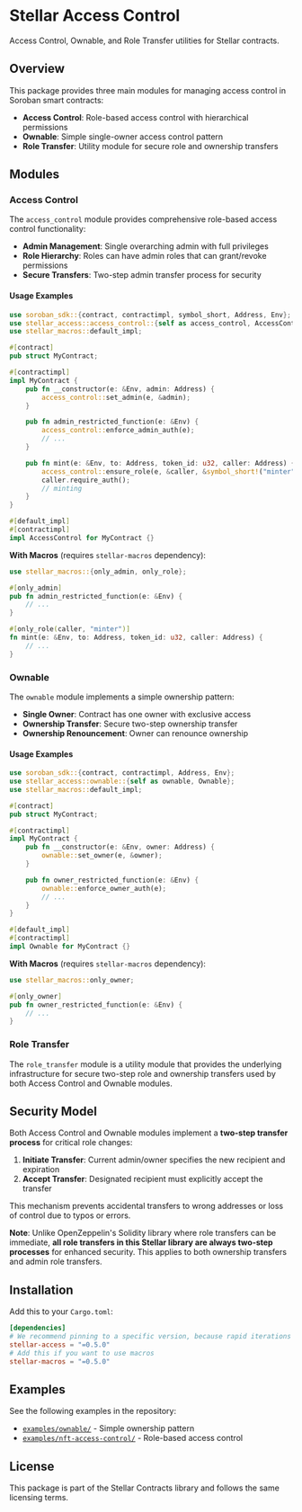 # Stellar Access Control

Access Control, Ownable, and Role Transfer utilities for Stellar contracts.

## Overview

This package provides three main modules for managing access control in Soroban smart contracts:

- **Access Control**: Role-based access control with hierarchical permissions
- **Ownable**: Simple single-owner access control pattern
- **Role Transfer**: Utility module for secure role and ownership transfers

## Modules

### Access Control

The `access_control` module provides comprehensive role-based access control functionality:

- **Admin Management**: Single overarching admin with full privileges
- **Role Hierarchy**: Roles can have admin roles that can grant/revoke permissions
- **Secure Transfers**: Two-step admin transfer process for security

#### Usage Examples

```rust
use soroban_sdk::{contract, contractimpl, symbol_short, Address, Env};
use stellar_access::access_control::{self as access_control, AccessControl};
use stellar_macros::default_impl;

#[contract]
pub struct MyContract;

#[contractimpl]
impl MyContract {
    pub fn __constructor(e: &Env, admin: Address) {
        access_control::set_admin(e, &admin);
    }

    pub fn admin_restricted_function(e: &Env) {
        access_control::enforce_admin_auth(e);
        // ...
    }

    pub fn mint(e: &Env, to: Address, token_id: u32, caller: Address) {
        access_control::ensure_role(e, &caller, &symbol_short!("minter"));
        caller.require_auth();
        // minting
    }
}

#[default_impl]
#[contractimpl]
impl AccessControl for MyContract {}
```

**With Macros** (requires `stellar-macros` dependency):

```rust
use stellar_macros::{only_admin, only_role};

#[only_admin]
pub fn admin_restricted_function(e: &Env) {
    // ...
}

#[only_role(caller, "minter")]
fn mint(e: &Env, to: Address, token_id: u32, caller: Address) {
    // ...
}
```

### Ownable

The `ownable` module implements a simple ownership pattern:

- **Single Owner**: Contract has one owner with exclusive access
- **Ownership Transfer**: Secure two-step ownership transfer
- **Ownership Renouncement**: Owner can renounce ownership

#### Usage Examples

```rust
use soroban_sdk::{contract, contractimpl, Address, Env};
use stellar_access::ownable::{self as ownable, Ownable};
use stellar_macros::default_impl;

#[contract]
pub struct MyContract;

#[contractimpl]
impl MyContract {
    pub fn __constructor(e: &Env, owner: Address) {
        ownable::set_owner(e, &owner);
    }

    pub fn owner_restricted_function(e: &Env) {
        ownable::enforce_owner_auth(e);
        // ...
    }
}

#[default_impl]
#[contractimpl]
impl Ownable for MyContract {}
```

**With Macros** (requires `stellar-macros` dependency):

```rust
use stellar_macros::only_owner;

#[only_owner]
pub fn owner_restricted_function(e: &Env) {
    // ...
}
```

### Role Transfer

The `role_transfer` module is a utility module that provides the underlying infrastructure for secure two-step role and ownership transfers used by both Access Control and Ownable modules.

## Security Model

Both Access Control and Ownable modules implement a **two-step transfer process** for critical role changes:

1. **Initiate Transfer**: Current admin/owner specifies the new recipient and expiration
2. **Accept Transfer**: Designated recipient must explicitly accept the transfer

This mechanism prevents accidental transfers to wrong addresses or loss of control due to typos or errors.

**Note**: Unlike OpenZeppelin's Solidity library where role transfers can be immediate, **all role transfers in this Stellar library are always two-step processes** for enhanced security. This applies to both ownership transfers and admin role transfers.

## Installation

Add this to your `Cargo.toml`:

```toml
[dependencies]
# We recommend pinning to a specific version, because rapid iterations are expected as the library is in an active development phase.
stellar-access = "=0.5.0"
# Add this if you want to use macros
stellar-macros = "=0.5.0"
```

## Examples

See the following examples in the repository:
- [`examples/ownable/`](https://github.com/OpenZeppelin/stellar-contracts/tree/main/examples/ownable) - Simple ownership pattern
- [`examples/nft-access-control/`](https://github.com/OpenZeppelin/stellar-contracts/tree/main/examples/nft-access-control) - Role-based access control

## License

This package is part of the Stellar Contracts library and follows the same licensing terms.
